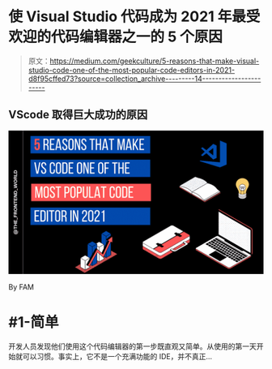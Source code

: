 # 使 Visual Studio 代码成为 2021 年最受欢迎的代码编辑器之一的 5 个原因

> 原文：<https://medium.com/geekculture/5-reasons-that-make-visual-studio-code-one-of-the-most-popular-code-editors-in-2021-d8f95cffed73?source=collection_archive---------14----------------------->

## VScode 取得巨大成功的原因

![](img/36c4591e0560bc216e711158073218eb.png)

By FAM

# #1-简单

开发人员发现他们使用这个代码编辑器的第一步既直观又简单。从使用的第一天开始就可以习惯。事实上，它不是一个充满功能的 IDE，并不真正…